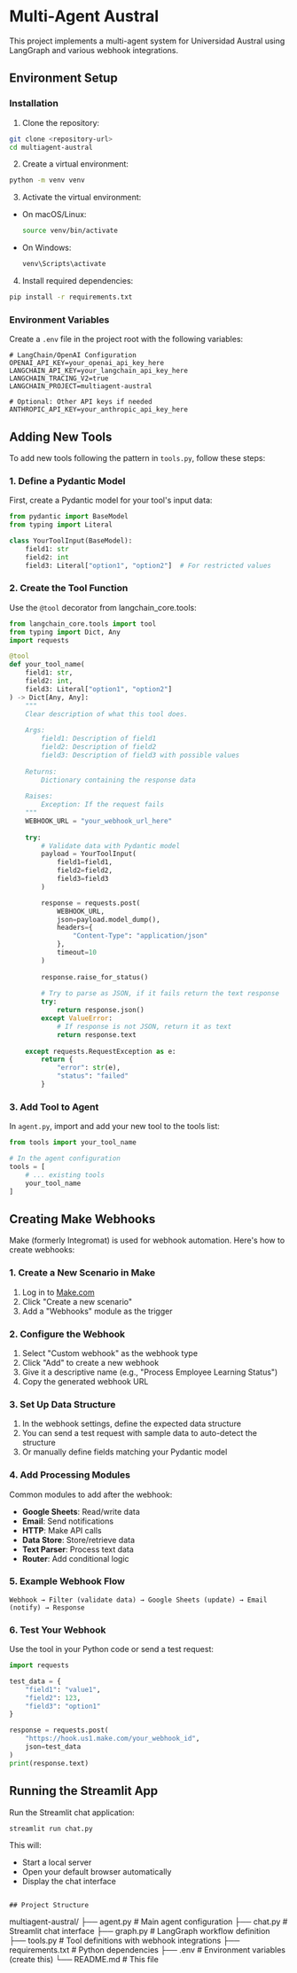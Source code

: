 # Multi-Agent Austral

This project implements a multi-agent system for Universidad Austral using LangGraph and various webhook integrations.

## Environment Setup


### Installation

1. Clone the repository:
```bash
git clone <repository-url>
cd multiagent-austral
```

2. Create a virtual environment:
```bash
python -m venv venv
```

3. Activate the virtual environment:
- On macOS/Linux:
  ```bash
  source venv/bin/activate
  ```
- On Windows:
  ```bash
  venv\Scripts\activate
  ```

4. Install required dependencies:
```bash
pip install -r requirements.txt
```

### Environment Variables

Create a `.env` file in the project root with the following variables:

```env
# LangChain/OpenAI Configuration
OPENAI_API_KEY=your_openai_api_key_here
LANGCHAIN_API_KEY=your_langchain_api_key_here
LANGCHAIN_TRACING_V2=true
LANGCHAIN_PROJECT=multiagent-austral

# Optional: Other API keys if needed
ANTHROPIC_API_KEY=your_anthropic_api_key_here
```

## Adding New Tools

To add new tools following the pattern in `tools.py`, follow these steps:

### 1. Define a Pydantic Model

First, create a Pydantic model for your tool's input data:

```python
from pydantic import BaseModel
from typing import Literal

class YourToolInput(BaseModel):
    field1: str
    field2: int
    field3: Literal["option1", "option2"]  # For restricted values
```

### 2. Create the Tool Function

Use the `@tool` decorator from langchain_core.tools:

```python
from langchain_core.tools import tool
from typing import Dict, Any
import requests

@tool
def your_tool_name(
    field1: str,
    field2: int,
    field3: Literal["option1", "option2"]
) -> Dict[Any, Any]:
    """
    Clear description of what this tool does.
    
    Args:
        field1: Description of field1
        field2: Description of field2
        field3: Description of field3 with possible values
        
    Returns:
        Dictionary containing the response data
        
    Raises:
        Exception: If the request fails
    """
    WEBHOOK_URL = "your_webhook_url_here"
    
    try:
        # Validate data with Pydantic model
        payload = YourToolInput(
            field1=field1,
            field2=field2,
            field3=field3
        )

        response = requests.post(
            WEBHOOK_URL,
            json=payload.model_dump(),
            headers={
                "Content-Type": "application/json"
            },
            timeout=10
        )
        
        response.raise_for_status()
        
        # Try to parse as JSON, if it fails return the text response
        try:
            return response.json()
        except ValueError:
            # If response is not JSON, return it as text
            return response.text
        
    except requests.RequestException as e:
        return {
            "error": str(e),
            "status": "failed"
        }
```

### 3. Add Tool to Agent

In `agent.py`, import and add your new tool to the tools list:

```python
from tools import your_tool_name

# In the agent configuration
tools = [
    # ... existing tools
    your_tool_name
]
```

## Creating Make Webhooks

Make (formerly Integromat) is used for webhook automation. Here's how to create webhooks:

### 1. Create a New Scenario in Make

1. Log in to [Make.com](https://www.make.com)
2. Click "Create a new scenario"
3. Add a "Webhooks" module as the trigger

### 2. Configure the Webhook

1. Select "Custom webhook" as the webhook type
2. Click "Add" to create a new webhook
3. Give it a descriptive name (e.g., "Process Employee Learning Status")
4. Copy the generated webhook URL

### 3. Set Up Data Structure

1. In the webhook settings, define the expected data structure
2. You can send a test request with sample data to auto-detect the structure
3. Or manually define fields matching your Pydantic model

### 4. Add Processing Modules

Common modules to add after the webhook:
- **Google Sheets**: Read/write data
- **Email**: Send notifications
- **HTTP**: Make API calls
- **Data Store**: Store/retrieve data
- **Text Parser**: Process text data
- **Router**: Add conditional logic

### 5. Example Webhook Flow

```
Webhook → Filter (validate data) → Google Sheets (update) → Email (notify) → Response
```

### 6. Test Your Webhook

Use the tool in your Python code or send a test request:

```python
import requests

test_data = {
    "field1": "value1",
    "field2": 123,
    "field3": "option1"
}

response = requests.post(
    "https://hook.us1.make.com/your_webhook_id",
    json=test_data
)
print(response.text)
```

## Running the Streamlit App

Run the Streamlit chat application:

```bash
streamlit run chat.py
```

This will:
- Start a local server 
- Open your default browser automatically
- Display the chat interface


```

## Project Structure

```
multiagent-austral/
├── agent.py          # Main agent configuration
├── chat.py           # Streamlit chat interface
├── graph.py          # LangGraph workflow definition
├── tools.py          # Tool definitions with webhook integrations
├── requirements.txt  # Python dependencies
├── .env             # Environment variables (create this)
└── README.md        # This file
```
